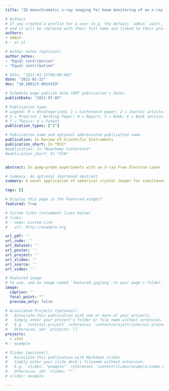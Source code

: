 ```yaml
---
title: "2D monochromatic x-ray imaging for beam monitoring of an x-ray free electron laser and a high-power femtosecond laser"

# Authors
# If you created a profile for a user (e.g. the default `admin` user), write the username (folder name) here 
# and it will be replaced with their full name and linked to their profile.
authors:
- admin
# - et al.

# Author notes (optional)
author_notes:
- "Equal contribution"
- "Equal contribution"

# date: "2021-01-22T00:00:00Z"
date: "2021-01-22"
doi: "10.1063/5.0014329"

# Schedule page publish date (NOT publication's date).
publishDate: "2021-07-05"

# Publication type.
# Legend: 0 = Uncategorized; 1 = Conference paper; 2 = Journal article;
# 3 = Preprint / Working Paper; 4 = Report; 5 = Book; 6 = Book section;
# 7 = Thesis; 8 = Patent
publication_types: ["2"]

# Publication name and optional abbreviated publication name.
publication: In Review of Scientific Instruments
publication_short: In *RSI*
#publication: In *Wowchemy Conference*
#publication_short: In *ICW*


abstract: In pump–probe experiments with an X-ray Free Electron Laser (XFEL) and a high-power optical laser, spatial overlap of the two beams must be ensured to probe a pumped area with the x-ray beam. A beam monitoring diagnostic is particularly important in short-pulse laser experiments where a tightly focused beam is required to achieve a relativistic laser intensity for generation of energetic particles. Here, we report the demonstration of on-shot beam pointing measurements of an XFEL and a terawatt class femtosecond laser using 2D monochro- matic Kα imaging at the Matter in Extreme Conditions end-station of the Linac Coherent Light Source. A thin solid titanium foil was irradiated by a 25-TW laser for fast electron isochoric heating, while a 7.0 keV XFEL beam was used to probe the laser-heated region. Using a spherical crystal imager (SCI), the beam overlap was examined by measuring 4.51 keV Kα x rays produced by laser-accelerated fast electrons and the x-ray beam. Measurements were made for XFEL-only at various focus lens positions, laser-only, and two-beam shots. Successful beam overlapping was observed on ∼58% of all two-beam shots for 10 μm thick samples. It is found that large spatial offsets of laser-induced Kα spots are attributed to imprecise target positioning rather than shot-to-shot laser pointing variations. By applying the Kα measurements to x-ray Thomson scattering measurements, we found an optimum x-ray beam spot size that maximizes scattering signals. Monochromatic x-ray imaging with the SCI could be used as an on-shot beam pointing monitor for XFEL-laser or multiple short-pulse laser experiments. Published

# Summary. An optional shortened abstract.
summary: A novel application of spherical crystal imager for simultaneous beam pointing measurements of x-ray free electron laser and high-power optical laser. 

tags: []

# Display this page in the Featured widget?
featured: true

# Custom links (uncomment lines below)
# links:
# - name: Custom Link
#   url: http://example.org

url_pdf: ''
url_code: ''
url_dataset: ''
url_poster: ''
url_project: ''
url_slides: ''
url_source: ''
url_video: ''

# Featured image
# To use, add an image named `featured.jpg/png` to your page's folder. 
image:
  caption: ''
  focal_point: ""
  preview_only: false

# Associated Projects (optional).
#   Associate this publication with one or more of your projects.
#   Simply enter your project's folder or file name without extension.
#   E.g. `internal-project` references `content/project/internal-project/index.md`.
#   Otherwise, set `projects: []`.
projects:
  - xfel
# - example

# Slides (optional).
#   Associate this publication with Markdown slides.
#   Simply enter your slide deck's filename without extension.
#   E.g. `slides: "example"` references `content/slides/example/index.md`.
#   Otherwise, set `slides: ""`.
# slides: example

---
```


